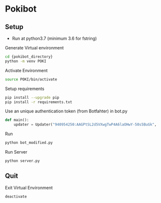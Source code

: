 # Pokibot

## Setup


- Run at python3.7 (minimum 3.6 for fstring)

Generate Virtual environment

```bash
cd {pokibot_directory}
python -m venv POKI
```

Activate Environment

```bash
source POKI/bin/activate
```

Setup requirements

```bash
pip install --upgrade pip
pip install -r requirements.txt
```

Use an unique authentication token (from Botfahter) in bot.py

```python
def main():
	updater = Updater("940954250:AAGPtSL2d5VXwgTwP4A6laOHwY-50s5BuGk", use_context=True)
```

Run 

```bash
python bot_modified.py
```


Run Server

```bash
python server.py
```



## Quit


Exit Virtual Environment

```bash
deactivate
```
